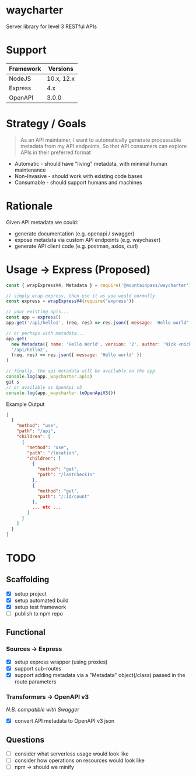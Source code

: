# waycharter

Server library for level 3 RESTful APIs

# Support

| Framework | Versions   |
| --------- | ---------- |
| NodeJS    | 10.x, 12.x |
| Express   | 4.x        |
| OpenAPI   | 3.0.0      |

# Strategy / Goals

> As an API maintainer,
> I want to automatically generate processable metadata from my API endpoints,
> So that API consumers can explore APIs in their preferred format

- Automatic - should have "living" metadata, with minimal human maintenance
- Non-Invasive - should work with existing code bases
- Consumable - should support humans and machines

# Rationale

Given API metadata we could:

- generate documentation (e.g. openapi / swagger)
- expose metadata via custom API endpoints (e.g. waychaser)
- generate API client code (e.g. postman, axios, curl)

# Usage -> Express (Proposed)

```javascript
const { wrapExpressV4, Metadata } = require('@mountainpass/waycharter')

// simply wrap express, then use it as you would normally
const express = wrapExpressV4(require('express'))

// your existing apis...
const app = express()
app.get('/api/hello1', (req, res) => res.json({ message: 'Hello world' }))

// or perhaps with metadata...
app.get(
  new Metadata({ name: 'Hello World', version: '2', author: 'Nick <nick@foo.bar>' }),
  '/api/hello2',
  (req, res) => res.json({ message: 'Hello world' })
)

// finally, the api metadata will be available on the app
console.log(app._waycharter.apis)
git s
// or available as OpenApi v3
console.log(app._waycharter.toOpenApiV3())
```

Example Output

```json
[
  {
    "method": "use",
    "path": "/api",
    "children": [
      {
        "method": "use",
        "path": "/location",
        "children": [
          {
            "method": "get",
            "path": "/lastCheckIn"
          },
          {
            "method": "get",
            "path": "/:id/count"
          },
          ... etc ...
        ]
      }
    ]
  }
]
```

# TODO

## Scaffolding

- [x] setup project
- [x] setup automated build
- [x] setup test framework
- [ ] publish to npm repo

## Functional

### Sources -> Express

- [x] setup express wrapper (using proxies)
- [x] support sub-routes
- [x] support adding metadata via a "Metadata" object(/class) passed in the route parameters

### Transformers -> OpenAPI v3

_N.B. compatible with Swagger_

- [x] convert API metadata to OpenAPI v3 json

## Questions

- [ ] consider what serverless usage would look like
- [ ] consider how operations on resources would look like
- [ ] npm -> should we minify
